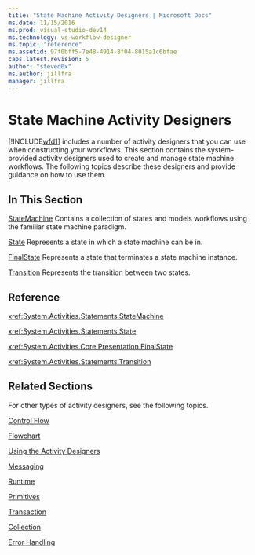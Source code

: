```yaml
---
title: "State Machine Activity Designers | Microsoft Docs"
ms.date: 11/15/2016
ms.prod: visual-studio-dev14
ms.technology: vs-workflow-designer
ms.topic: "reference"
ms.assetid: 97f0bff5-7e48-4914-8f04-8015a1c6bfae
caps.latest.revision: 5
author: "steved0x"
ms.author: jillfra
manager: jillfra
---
```

# State Machine Activity Designers
[!INCLUDE[wfd1](../includes/wfd1-md.md)] includes a number of activity designers that you can use when constructing your workflows. This section contains the system-provided activity designers used to create and manage state machine workflows. The following topics describe these designers and provide guidance on how to use them.

## In This Section
 [StateMachine](../workflow-designer/statemachine-activity-designer.md)
 Contains a collection of states and models workflows using the familiar state machine paradigm.

 [State](../workflow-designer/state-activity-designer.md)
 Represents a state in which a state machine can be in.

 [FinalState](../workflow-designer/finalstate-activity-designer.md)
 Represents a state that terminates a state machine instance.

 [Transition](../workflow-designer/transition-activity-designer.md)
 Represents the transition between two states.

## Reference
 <xref:System.Activities.Statements.StateMachine>

 <xref:System.Activities.Statements.State>

 <xref:System.Activities.Core.Presentation.FinalState>

 <xref:System.Activities.Statements.Transition>

## Related Sections
 For other types of activity designers, see the following topics.

 [Control Flow](../workflow-designer/control-flow-activity-designers.md)

 [Flowchart](../workflow-designer/flowchart-activity-designers.md)

 [Using the Activity Designers](../workflow-designer/using-the-activity-designers.md)

 [Messaging](../workflow-designer/messaging-activity-designers.md)

 [Runtime](../workflow-designer/runtime-activity-designers.md)

 [Primitives](../workflow-designer/primitives-activity-designers.md)

 [Transaction](../workflow-designer/transaction-activity-designers.md)

 [Collection](../workflow-designer/collection-activity-designers.md)

 [Error Handling](../workflow-designer/error-handling-activity-designers.md)